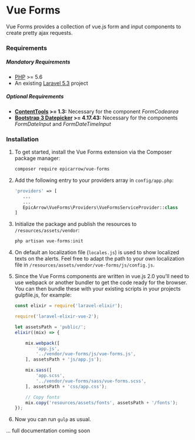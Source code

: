 # Vue Forms

Vue Forms provides a collection of vue.js form and input components to create pretty ajax requests.

### Requirements
##### Mandatory Requirements
- [PHP](https://php.net) >= 5.6
- An existing [Laravel 5.3](https://laravel.com/docs/master/installation) project

##### Optional Requirements
- **[ContentTools](http://getcontenttools.com/) >= 1.3:** Necessary for the component _FormCodearea_
- **[Bootstrap 3 Datepicker](https://eonasdan.github.io/bootstrap-datetimepicker/) >= 4.17.43:** Necessary for the components _FormDateInput_ and _FormDateTimeInput_

### Installation

1. To get started, install the Vue Forms extension via the Composer package manager: 

    ```bash
    composer require epicarrow/vue-forms
    ```
    
2. Add the following entry to your providers array in `config/app.php`:
    
    ```php
    'providers' => [
       ...
       ...
       EpicArrow\VueForms\Providers\VueFormsServiceProvider::class
    ]
    ```

3. Initialize the package and publish the resources to `/resources/assets/vendor`:

    ```bash
    php artisan vue-forms:init
    ```
    
4. On default an localization file (`locales.js`) is used to show localized texts on the alerts. Feel free to 
adapt the path to your own localization file in `/resources/assets/vendor/vue-forms/js/config.js`. 
    
5. Since the Vue Forms components are written in vue.js 2.0 you'll need to use webpack or another bundler to get the code ready for the browser. You can then bundle these with your existing scripts in your projects gulpfile.js, for example:

    ```javascript
    const elixir = require('laravel-elixir');
    
    require('laravel-elixir-vue-2');
    
    let assetsPath = 'public/';
    elixir((mix) => {
    
        mix.webpack([
            'app.js',
            '../vendor/vue-forms/js/vue-forms.js',
        ], assetsPath + 'js/app.js');
    
        mix.sass([
            'app.scss',
            '../vendor/vue-forms/sass/vue-forms.scss',
        ], assetsPath + 'css/app.css');
    
        // Copy fonts
        mix.copy('resources/assets/fonts', assetsPath + '/fonts');
    });
    ```
 
6. Now you can run `gulp` as usual.
    
    
... full documentation coming soon